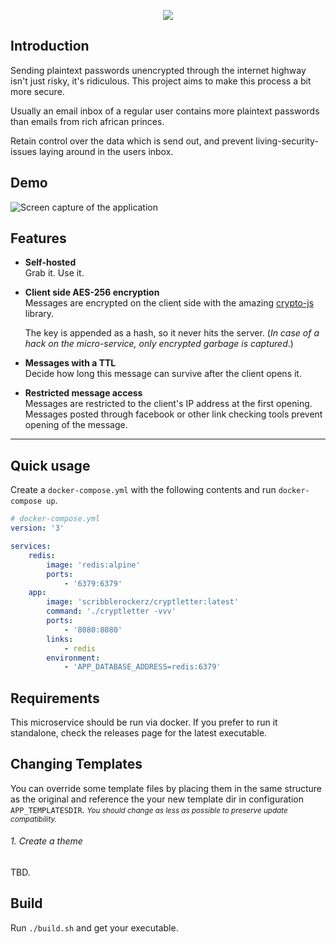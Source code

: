 <p align="center">
<img src="https://user-images.githubusercontent.com/1336156/31407710-267e2124-ae06-11e7-8a48-4e7dc3547422.png" />
<br>
</p>

## Introduction

Sending plaintext passwords unencrypted through the internet highway isn't just risky, it's ridiculous.
This project aims to make this process a bit more secure.

Usually an email inbox of a regular user contains more plaintext passwords than emails from rich african princes.

Retain control over the data which is send out, and prevent living-security-issues laying around in the users inbox.

## Demo

![Screen capture of the application](https://user-images.githubusercontent.com/1336156/32858885-31374bc8-ca4d-11e7-9b1a-b4a67769a241.gif)

## Features

- **Self-hosted**  
  Grab it. Use it.

- **Client side AES-256 encryption**  
  Messages are encrypted on the client side with the amazing [crypto-js](https://www.npmjs.com/package/crypto-js) library.

  The key is appended as a hash, so it never hits the server. (*In case of a hack on the micro-service, only encrypted garbage is captured*.)

- **Messages with a TTL**  
  Decide how long this message can survive after the client opens it.

- **Restricted message access**  
  Messages are restricted to the client's IP address at the first opening. Messages posted through facebook or other link checking tools prevent opening of the message.

---
## Quick usage

Create a `docker-compose.yml` with the following contents and run `docker-compose up`.

```yaml
# docker-compose.yml
version: '3'

services:
    redis:
        image: 'redis:alpine'
        ports:
            - '6379:6379'
    app:
        image: 'scribblerockerz/cryptletter:latest'
        command: './cryptletter -vvv'
        ports:
            - '8080:8080'
        links:
            - redis
        environment:
            - 'APP_DATABASE_ADDRESS=redis:6379'
```


## Requirements
This microservice should be run via docker. If you prefer to run it standalone, check the releases page for the latest executable.


## Changing Templates
You can override some template files by placing them in the same structure as the original and reference the your new template dir in configuration `APP_TEMPLATESDIR`.
<small>_You should change as less as possible to preserve update compatibility._</small>

###### 1. Create a theme
TBD.


## Build

Run `./build.sh` and get your executable.
